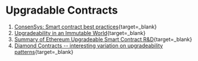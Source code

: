 # Upgradable Contracts

1. [ConsenSys: Smart contract best practices](https://consensys.github.io/smart-contract-best-practices/){target=\_blank}
2. [Upgradeability in an Immutable World](https://blog.polymath.network/upgradability-in-an-immutable-world-27c76926629b){target=\_blank}
3. [Summary of Ethereum Upgradeable Smart Contract R&D](https://blog.indorse.io/ethereum-upgradeable-smart-contract-strategies-456350d0557c){target=\_blank}
4. [Diamond Contracts -- interesting variation on upgradeability patterns](https://dev.to/mudgen/ethereum-s-maximum-contract-size-limit-is-solved-with-the-diamond-standard-2189){target=\_blank}
